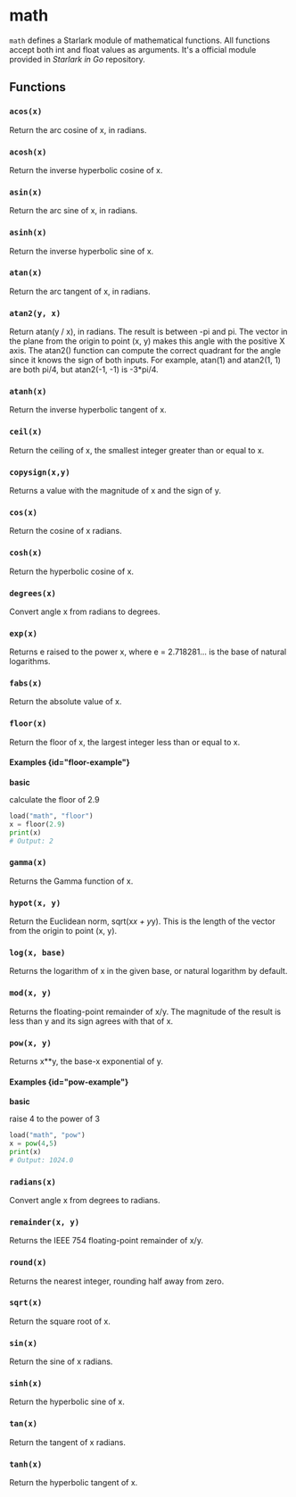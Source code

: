 # math

`math` defines a Starlark module of mathematical functions. All functions accept both int and float values as arguments. It's a official module provided in *Starlark in Go* repository.

## Functions

### `acos(x)`

Return the arc cosine of x, in radians.

### `acosh(x)`

Return the inverse hyperbolic cosine of x.

### `asin(x)`

Return the arc sine of x, in radians.

### `asinh(x)`

Return the inverse hyperbolic sine of x.

### `atan(x)`

Return the arc tangent of x, in radians.

### `atan2(y, x)`

Return atan(y / x), in radians. The result is between -pi and pi. The vector in the plane from the origin to point (x, y) makes this angle with the positive X axis. The atan2() function can compute the correct quadrant for the angle since it knows the sign of both inputs. For example, atan(1) and atan2(1, 1) are both pi/4, but atan2(-1, -1) is -3*pi/4.

### `atanh(x)`

Return the inverse hyperbolic tangent of x.

### `ceil(x)`

Return the ceiling of x, the smallest integer greater than or equal to x.

### `copysign(x,y)`

Returns a value with the magnitude of x and the sign of y.

### `cos(x)`

Return the cosine of x radians.

### `cosh(x)`

Return the hyperbolic cosine of x.

### `degrees(x)`

Convert angle x from radians to degrees.

### `exp(x)`

Returns e raised to the power x, where e = 2.718281… is the base of natural logarithms.

### `fabs(x)`

Return the absolute value of x.

### `floor(x)`

Return the floor of x, the largest integer less than or equal to x.

#### Examples {id="floor-example"}

**basic**

calculate the floor of 2.9

```python
load("math", "floor")
x = floor(2.9)
print(x)
# Output: 2
```

### `gamma(x)`

Returns the Gamma function of x.

### `hypot(x, y)`

Return the Euclidean norm, sqrt(x*x + y*y). This is the length of the
vector from the origin to point (x, y).

### `log(x, base)`

Returns the logarithm of x in the given base, or natural logarithm by
default.

### `mod(x, y)`

Returns the floating-point remainder of x/y. The magnitude of the result is less than y and its sign agrees with that of x.

### `pow(x, y)`

Returns x**y, the base-x exponential of y.

#### Examples {id="pow-example"}

**basic**

raise 4 to the power of 3

```python
load("math", "pow")
x = pow(4,5)
print(x)
# Output: 1024.0
```

### `radians(x)`

Convert angle x from degrees to radians.

### `remainder(x, y)`

Returns the IEEE 754 floating-point remainder of x/y.

### `round(x)`

Returns the nearest integer, rounding half away from zero.

### `sqrt(x)`

Return the square root of x.

### `sin(x)`

Return the sine of x radians.

### `sinh(x)`

Return the hyperbolic sine of x.

### `tan(x)`

Return the tangent of x radians.

### `tanh(x)`

Return the hyperbolic tangent of x.
